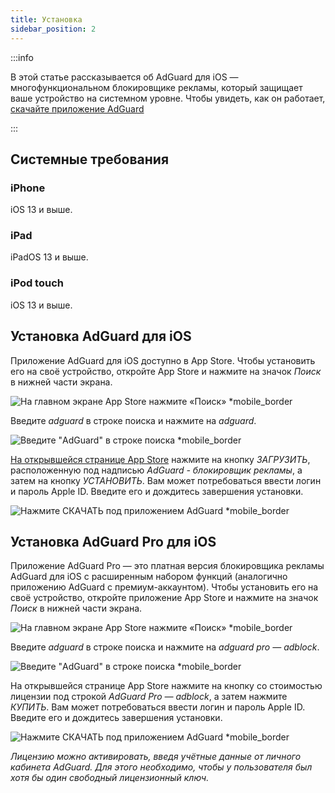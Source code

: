 ```yaml
---
title: Установка
sidebar_position: 2
---
```


:::info

В этой статье рассказывается об AdGuard для iOS — многофункциональном блокировщике рекламы, который защищает ваше устройство на системном уровне. Чтобы увидеть, как он работает, [скачайте приложение AdGuard](https://agrd.io/download-kb-adblock)

:::

## Системные требования

### iPhone

iOS 13 и выше.

### iPad

iPadOS 13 и выше.

### iPod touch

iOS 13 и выше.

## Установка AdGuard для iOS

Приложение AdGuard для iOS доступно в App Store. Чтобы установить его на своё устройство, откройте App Store и нажмите на значок *Поиск* в нижней части экрана.

![На главном экране App Store нажмите «Поиск» *mobile_border](https://cdn.adtidy.org/public/Adguard/kb/installation/iOS/ru/1.png)

Введите *adguard* в строке поиска и нажмите на *adguard*.

![Введите "AdGuard" в строке поиска *mobile_border](https://cdn.adtidy.org/public/Adguard/kb/installation/iOS/ru/2.png)

[На открывшейся странице App Store](https://adguard.com/download.html?auto=1) нажмите на кнопку *ЗАГРУЗИТЬ*, расположенную под надписью *AdGuard - блокировщик рекламы*, а затем на кнопку *УСТАНОВИТЬ*. Вам может потребоваться ввести логин и пароль Apple ID. Введите его и дождитесь завершения установки.

![Нажмите СКАЧАТЬ под приложением AdGuard *mobile_border](https://cdn.adtidy.org/public/Adguard/kb/installation/iOS/ru/3.png)

## Установка AdGuard Pro для iOS

Приложение AdGuard Pro — это платная версия блокировщика рекламы AdGuard для iOS с расширенным набором функций (аналогично приложению AdGuard с премиум-аккаунтом). Чтобы установить его на своё устройство, откройте приложение App Store и нажмите на значок *Поиск* в нижней части экрана.

![На главном экране App Store нажмите «Поиск» *mobile_border](https://cdn.adtidy.org/public/Adguard/kb/installation/iOS/ru/1.png)

Введите *adguard* в строке поиска и нажмите на *adguard pro — adblock*.

![Введите "AdGuard" в строке поиска *mobile_border](https://cdn.adtidy.org/public/Adguard/kb/installation/iOS/ru/2.png)

На открывшейся странице App Store нажмите на кнопку со стоимостью лицензии под строкой *AdGuard Pro — adblock*, а затем нажмите *КУПИТЬ*. Вам может потребоваться ввести логин и пароль Apple ID. Введите его и дождитесь завершения установки.

![Нажмите СКАЧАТЬ под приложением AdGuard *mobile_border](https://cdn.adtidy.org/public/Adguard/kb/installation/iOS/ru/3.png)

*Лицензию можно активировать, введя учётные данные от личного кабинета AdGuard. Для этого необходимо, чтобы у пользователя был хотя бы один свободный лицензионный ключ.*

